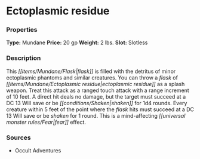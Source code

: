 ﻿---
Title: "Ectoplasmic residue"
Type: "Mundane"
Price: "20 gp"
Weight: "2 lbs."
Slot: "Slotless"
Description: |
  "This flask is filled with the detritus of minor ectoplasmic phantoms and similar creatures. You can throw a flask of ectoplasmic residue as a splash weapon. Treat this attack as a ranged touch attack with a range increment of 10 feet. A direct hit deals no damage, but the target must succeed at a DC 13 Will save or be shaken for 1d4 rounds. Every creature within 5 feet of the point where the flask hits must succeed at a DC 13 Will save or be shaken for 1 round. This is a mind-affecting fear effect."
Sources: "['Occult Adventures']"
---

# Ectoplasmic residue

### Properties

**Type:** Mundane **Price:** 20 gp **Weight:** 2 lbs. **Slot:** Slotless

### Description

This _[[items/Mundane/Flask|flask]]_ is filled with the detritus of minor ectoplasmic phantoms and similar creatures. You can throw a _flask_ of _[[items/Mundane/Ectoplasmic residue|ectoplasmic residue]]_ as a splash weapon. Treat this attack as a ranged touch attack with a range increment of 10 feet. A direct hit deals no damage, but the target must succeed at a DC 13 Will save or be _[[conditions/Shaken|shaken]]_ for 1d4 rounds. Every creature within 5 feet of the point where the _flask_ hits must succeed at a DC 13 Will save or be _shaken_ for 1 round. This is a mind-affecting _[[universal monster rules/Fear|fear]]_ effect.

### Sources

* Occult Adventures